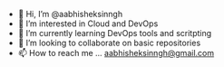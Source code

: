 - 👋 Hi, I’m @aabhisheksinngh
- 👀 I’m interested in Cloud and DevOps
- 🌱 I’m currently learning DevOps tools and scritpting
- 💞️ I’m looking to collaborate on basic repositories
- 📫 How to reach me ... aabhisheksinngh@gmail.com

<!---
aabhisheksinngh/aabhisheksinngh is a ✨ special ✨ repository because its `README.md` (this file) appears on your GitHub profile.
You can click the Preview link to take a look at your changes.
--->
